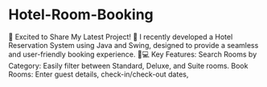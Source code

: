 # Hotel-Room-Booking
🚀 Excited to Share My Latest Project! 🚀 I recently developed a Hotel Reservation System using Java and Swing, designed to provide a seamless and user-friendly booking experience. 🏨💻 Key Features: Search Rooms by Category: Easily filter between Standard, Deluxe, and Suite rooms. Book Rooms: Enter guest details, check-in/check-out dates, 
